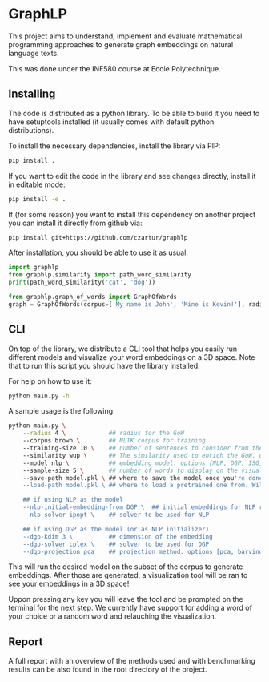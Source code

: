 # GraphLP

This project aims to understand, implement and evaluate mathematical programming approaches to generate graph embeddings on natural language texts.

This was done under the INF580 course at Ecole Polytechnique.

## Installing
The code is distributed as a python library. To be able to build it you need to have setuptools installed (it usually comes with default python distributions).

To install the necessary dependencies, install the library via PIP:
```bash
pip install .
```

If you want to edit the code in the library and see changes directly, install it in editable mode:
```bash
pip install -e .
```

If (for some reason) you want to install this dependency on another project you can install it directly from github via:
```bash
pip install git+https://github.com/czartur/graphlp
```

After installation, you should be able to use it as usual:
```python
import graphlp
from graphlp.similarity import path_word_similarity
print(path_word_similarity('cat', 'dog'))

from graphlp.graph_of_words import GraphOfWords
graph = GraphOfWords(corpus=['My name is John', 'Mine is Kevin!'], radius=3)
```

## CLI
On top of the library, we distribute a CLI tool that helps you easily run different models and visualize your word embeddings on a 3D space. Note that to run this script you should have the library installed.

For help on how to use it:
```bash
python main.py -h
```

A sample usage is the following
```bash
python main.py \
    --radius 4 \            ## radius for the GoW
    --corpus brown \        ## NLTK corpus for training
    --training-size 10 \    ## number of sentences to consider from the corpus
    --similarity wup \      ## The similarity used to enrich the GoW. options: [wup, path, lch]
    --model nlp \           ## embedding model. options [NLP, DGP, ISO]
    --sample-size 5 \       ## number of words to display on the visualization tool
    --save-path model.pkl \ ## where to save the model once you're done
    --load-path model.pkl \ ## where to load a pretrained one from. Will skip all training.

    ## if using NLP as the model
    --nlp-initial-embedding-from DGP \  ## initial embeddings for NLP run
    --nlp-solver ipopt \    ## solver to be used for NLP

    ## if using DGP as the model (or as NLP initializer)
    --dgp-kdim 3 \          ## dimension of the embedding
    --dgp-solver cplex \    ## solver to be used for DGP
    --dgp-projection pca    ## projection method. options [pca, barvinok]
```

This will run the desired model on the subset of the corpus to generate embeddings. After those are generated, a visualization tool will be ran to see your embeddings in a 3D space!

Uppon pressing any key you will leave the tool and be prompted on the terminal for the next step.
We currently have support for adding a word of your choice or a random word and relauching the visualization.

## Report
A full report with an overview of the methods used and with benchmarking results can be also found in the root directory of the project.
